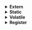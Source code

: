 <details>
  <summary><strong> Extern </strong></summary>
Extern trong ngôn ngữ lập trình C/C++ là từ khóa được sử dụng để thông báo rằng một biến hoặc hàm đã được khai báo ở một nơi khác trong chương trình hoặc trong một file nguồn khác.
  
Điều này giúp chương trình hiểu rằng biến hoặc hàm đã được định nghĩa và sẽ được sử dụng từ một vị trí khác, giúp quản lý sự liên kết giữa các phần khác nhau của chương trình hoặc giữa các file nguồn.

Giả sử ta có một file `test.c` như sau:
```c
#include <stdio.h>

int var_global = 50; // 0x01

void display()
{
    printf("%d\n",var_global);
}
```
Mà ta lại muốn sử dụng biến `var_global` và hàm `display` của file này cho một file khác thì ta sẽ dùng extern trước hàm hay biến đó. Ví dụ để sử dụng lại ở `main.c` ta viết như sau:
```c
#include <stdio.h>

extern int var_global;

extern void display();

int main(int argc, char const *argv[])
{
    display();
    return 0;
}

```
Khi liên kết `main.c` và `test.c` thành một file thực thi, chương trình sẽ tìm các hàm và biến được khai báo lại bằng `extern` ở file `main.c` ở file `test.c`. Extern chỉ cho phép ta **khai báo lại chứ không cho phép ta định nghĩa lại**.
Như ở ví dụ trên ta chỉ được phép khai báo `extern int var_global;` chứ không được định nghĩa `extern int var_global = 10;`. Sau khi được khai báo lại biến và hàm vẫn sẽ được giữ nguyên **giá trị** cũng như **địa chỉ** được cấp phát của mình như đã được khai báo ở file gốc.

Một trong những cách sử dụng `extern` phổ biến là sử dụng chung với file header. Ví dụ đối với file `test.c` ở trên ta có một file `test.h` như sau:
```c
#ifndef TEST_H
#define TEST_H

extern int var_global;

void display();

#endif
```
Khi ta thêm `include` file header vào `main.c` thì sau tiền xử lý nó sẽ sao chép toàn bộ file header vào file `main.c`. Vậy ta có file `main.c` như sau:

```c
#include <stdio.h>
#include "test.h"

int main(int argc, char const *argv[])
{
    display();
    return 0;
}
```
Với việc đã khai báo các hàm và biến ở file header rồi, ta không cần phải khai báo ở file `main.c` nữa do các hàm và biến sẽ được sao chép và khai báo lại. Ở đây ta thấy hàm `display` trong file `test.h` không khai báo `extern` do các hàm trong C không cần thiết phải khai báo `extern` để có thể sử dụng lại. Tuy nhiên các biến nếu muốn được sử dụng ở nhiều hàm khác nhau thì phải sử dụng `extern`


</details>
<details>
  <summary><strong> Static </strong></summary>
<details>
  <summary><strong> Static local </strong></summary>
"Static local" là biến cục bộ tĩnh, một biến local (cục bộ) thông thường chỉ tồn tại trong phạm vi hàm mà nó được khai báo và sẽ bị hủy sau khi hàm kết thúc. Tuy nhiên, nếu được khai báo với từ khóa `static`, thì:
  
+ Biến vẫn có phạm vi cục bộ, chỉ dùng được trong hàm đó.
+ Nhưng nó không bị xóa sau khi hàm kết thúc, mà giữ nguyên giá trị cho các lần gọi tiếp theo.
+ Nó được khởi tạo một lần duy nhất trong suốt chương trình.
Vd: Ở một hàm bình thường như sau
```c
#include <stdio.h>

void print_adr()
{
    int a = 1;
    printf("a = %d\n", a++);
}

int main(int argc, char const *argv[])
{
    print_adr();
    print_adr();
    print_adr();
    return 0;
}
```
```
a = 1
a = 1
a = 1
```
Dù với mục đích là in ra kết quả của a++ thì nó vẫn chỉ ra kết quả đã được khởi là bằng 1 bất kể gọi hàm bao nhiêu lần

Ta có cú pháp sử dụng static local:
```c
static int a = 1;
```
Thay lại vào hàm trên:
```c
#include <stdio.h>

void print_adr()
{
    static int a = 1;
    printf("a = %d\n", a++);
}

int main(int argc, char const *argv[])
{
    print_adr();
    print_adr();
    print_adr();
    return 0;
}
```
```c
a = 1
a = 2
a = 3
```
Biến vẫn được giữ nguyên giá trị và chỉ duy nhất 1 lần khai báo `a = 1`

Để có thể sử dụng biến `**static** trong hàm ở bên ngoài, ta có dựa vào đặc điểm giữ nguyên địa chỉ để áp dụng con trỏ trong việc thay đổi dữ liệu từ bên ngoài

```c
#include <stdio.h>

int *ptr = NULL;    //ptr là con trỏ toàn cục có thể sử dụng bất kì đâu trong code

void print_adr()
{
    static int a = 1;
    ptr = &a;      
    printf("a = %d\n", ++a);
}

int main(int argc, char const *argv[])
{
    print_adr();
    print_adr();
    *ptr = 49;
    print_adr();
    return 0;
}
```
```
a = 2
a = 3
a = 50
```
Do đã được can thiệp bởi con trỏ `ptr` nên ở lần gọi cuối cùng, giá trị của biến `a` đã hoàn toàn thay đổi
</details>
<details>
  <summary><strong> Static global </strong></summary>
Static global (biến toàn cục tĩnh) là biến được khai báo với từ khóa static ở ngoài mọi hàm, tức là có phạm vi toàn cục trong file, nhưng không thể truy cập từ các file khác.

Static global thường được dùng để:

Ẩn thông tin nội bộ của module (giấu biến không cho file khác dùng). Ví dụ ta có đoạn mã sau:

```c
// Nhập hệ số
void input_coefficients(Equation *eq);

// Tính delta
static double calculate_delta(double a, double b, double c);

// Giải phương trình
static void solve(Equation *eq);

// Hiển thị kết quả
void display_result(Equation eq);
```
Cả bốn hàm trên đều là hàm toàn cục, ta chỉ muốn người dùng chỉ có thể nhập thông số đầu vào để tính toán và lấy kết quả đầu ra chứ không muốn người dùng can thiệp vào các phép tính toán. Vì thế hai hàm `calculate_delta` và `solve` là static global để tránh người dùng lấy ra và can thiệp vào kết qủa và công thức tính toán.

Ngoài ra static global còn được dùng để giúp tránh xung đột tên biến khi làm việc với nhiều file. Thường sẽ được áp dụng khi có nhiều file tính toán sử dụng các biến giống nhau, việc sử dụng static global sẽ phù hợp nhất nếu các biến này chỉ được sử dụng trong các file đấy chứ không được lấy ra sử dụng ở file khác.
</details>
</details>
<details>
  <summary><strong> Volatile </strong></summary>
Từ khóa volatile trong ngôn ngữ lập trình C/C++ được sử dụng để báo hiệu cho trình biên dịch rằng một biến có thể thay đổi ngẫu nhiên, ngoài sự kiểm soát của chương trình.
  
Volatile giúp ngăn chặn trình biên dịch tối ưu hóa hoặc xóa bỏ các thao tác trên biến đó, giữ cho các thao tác trên biến được thực hiện như đã được định nghĩa.

Cú pháp:

`volatile int flag = 0;`

Volatile thường được sử dụng đối với các biến mà có thể bị thay đổi bởi nút bấm, bởi ngắt ngoài hoặc các thiết bị bên ngoài như cảm biến. Do những sự thay đổi này là ngẫu nhiên máy không biết nên thường tối ưu hóa giữ nguyên giá trị, để tránh việc này xảy ra ta sử dụng `volatile`
</details>
<details>
  <summary><strong> Register </strong></summary>
  
 Chương trình thực hiện các phép tính toán thông qua 3 khối: **ALU, Register, RAM**

 ![image](https://github.com/user-attachments/assets/3fa72781-886a-400f-a932-97ad25c6d2aa)

  Từ đó ta có bốn bước thực hiện các phép tính toán như sau:

**Bước 1:** Nạp giá trị từ RAM vào thanh ghi, giá của biến `i` và phép toán sẽ được nạp vào thanh ghi tương ứng **R1 và R2**
![image](https://github.com/user-attachments/assets/e54e24d4-9679-4738-820d-9c99997e0492)

**Bước 2:** Chuyển dữ liệu từ thanh ghi vào ALU (bộ xử lý số học và logic), ALU chỉ nhận dữ liệu từ thanh ghi chứ không nhận từ RAM nên ta cần thanh ghi làm trung gian và các phép tính sẽ được thực hiện ở đây
![image](https://github.com/user-attachments/assets/fb990d2c-625e-49f5-89a4-91242b112824)

**Bước 3:** Chuyển dữ liệu tính được từ ALU vào thanh ghi, `i = 6` sau khi tính được sẽ lưu lại vào thanh ghi
![image](https://github.com/user-attachments/assets/6aa09852-6dbc-4742-9f3e-0be7ec4fb0c0)

**Bước 4:** Chuyển dữ liệu tính được từ thanh ghi vào RAM
![image](https://github.com/user-attachments/assets/a9323b91-ddbe-4256-95de-e9b16da3f7b6)

Các chương trình sau khi được biên dịch xong sẽ lưu ở trong bộ nhớ của máy còn đối với với vi sử lý thì các chương trình sẽ được lưu ở phân vùng flash dưới file **.hex**. Khi chương trình được thực thi thì dữ liệu được lưu trong bộ nhớ sẽ được nạp vào RAM

![image](https://github.com/user-attachments/assets/5b93aad7-ae5e-4f3c-89da-69af35ce7b5a)

Chương trình thường thực hiện theo 4 bước trên, để chương trình thực hiện nhanh hơn ta có thể bỏ qua 2 bước nạp từ RAM và chuyển lại vào RAM. Để thực hiện điều đó ta sẽ trực tiếp lưu biến trên thanh ghi. Trong ngôn ngữ lập trình C, từ khóa register được sử dụng để chỉ ra ý muốn của lập trình viên rằng một biến được sử dụng thường xuyên và có thể được lưu trữ trong một thanh ghi máy tính, chứ không phải trong bộ nhớ RAM. Việc này nhằm tăng tốc độ truy cập. 

Cú pháp:

`register int flag = 0;`

So sánh tốc độ thực hiện của biến lưu trong RAM và biến lưu trong thanh ghi

Biến lưu trong RAM
```C
#include <stdio.h>
#include <time.h>

int main()
{
   // Lưu thời điểm bắt đầu
   clock_t start_time = clock();
   int i;   // Biến i được lưu trong RAM

   // Đoạn mã của chương trình
   for (i = 0; i < 2000000; ++i){}

   // Lưu thời điểm kết thúc
   clock_t end_time = clock();

   // Tính thời gian chạy bằng miligiây
   double time_taken = ((double)(end_time - start_time)) / CLOCKS_PER_SEC;

   printf("Thoi gian chay cua chuong trinh: %f giay\n", time_taken);
   return 0;
}
```
```
Thoi gian chay cua chuong trinh: 0.001055 giay
```
Biến lưu trong thanh ghi
```c
#include <stdio.h>
#include <time.h>

int main()
{
   // Lưu thời điểm bắt đầu
   clock_t start_time = clock();
   register int i;   // Biến i được lưu trong RAM

   // Đoạn mã của chương trình
   for (i = 0; i < 2000000; ++i){}

   // Lưu thời điểm kết thúc
   clock_t end_time = clock();

   // Tính thời gian chạy bằng miligiây
   double time_taken = ((double)(end_time - start_time)) / CLOCKS_PER_SEC;

   printf("Thoi gian chay cua chuong trinh: %f giay\n", time_taken);
   return 0;
}
```
```
Thoi gian chay cua chuong trinh: 0.000611 giay
```
Như vậy lưu trong thanh ghi giúp chương trình chạy nhanh hơn, ta nên sử dụng từ khóa `register` đối với các biến chỉ ưu tiên cho việc tính toán thôi chứ không có tác vụ nào khác cả

Khi code trên các ide ta không thể khai báo `register` cho một biến toàn cục, do lưu trên thanh ghi sẽ không có địa chỉ, điều đó sẽ giảm tính linh hoạt của biến đi và đồng thời chiếm dụng mất một thanh ghi chỉ để lưu biến.
</details>
